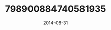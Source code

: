 ---
title: "798900884740581935"
cover: "2014-08-31 13.40.28 798900884740581935_46248401"
photo: "2014-08-31 13.40.28 798900884740581935_46248401"
date: "2014-08-31"
type: "photo"
---